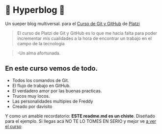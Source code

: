 #  💚 Hyperblog 💚
Un sueper blog multiversal. para el [Curso de Git y GitHub](https://platzi.com/cursos/git-github/ "Curso de Git y GitHub") de [Platzi](http://platzi.com "Platzi")
> El curso de Platzi de Git y GitHub es lo que me hacia falta para poder incrementar mis cualidades a la hora de encontrar un trabajo en el campo de la tecnologia 

>-Un alma afortunada.

## En este curso vemos de todo.
* Todos los comandos de Git.
* El flujo de trabajo en GitHub.
* El verdadero amor por las buenas practicas.
* Trucos muy locos.
* Las personalidades multiples de Freddy 
* Creado por davisito 
 

Y como un amable recordatorio: **ESTE readme.md es un chiste**. Diseñado para el ejemplo. Si llegas acá NO TE LO TOMES EN SERIO y mejor ve [a ver el curso](https://platzi.com/cursos/git-github/ "a ver el curso")

